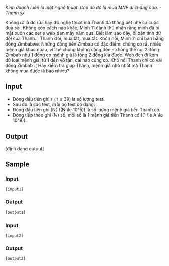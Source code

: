 *Kinh doanh luôn là một nghệ thuật. Cho dù đó là mua MNF đi chăng nữa. - Thanh sx*

Không rõ là do rùa hay do nghệ thuật mà Thanh đã thắng bét nhè cả cuộc đua sỏi. Không còn cách nào khác, Minh 11 đành thú nhận rằng mình đã bí mật buôn các serie web đen mấy năm qua. Biết làm sao đây, ôi bản tính dữ dội của Thanh... Thanh đòi, mua tất, mua tất. Khốn nỗi, Minh 11 chỉ bán bằng đồng Zimbabwe. Những đồng tiền Zimbab có đặc điểm: chúng có rất nhiều mệnh giá khác nhau, vì thế chúng không cộng dồn - không thể coi 2 đồng Zimbab như 1 đồng có mệnh giá là tổng 2 đồng kia được. Web đen đi kèm đủ loại mệnh giá, từ 1 đến vô tận, cái nào cũng có. Khổ nỗi Thanh chỉ có vài đồng Zimbab :( Hãy kiểm tra giúp Thanh, mệnh giá nhỏ nhất mà Thanh không mua được là bao nhiêu?

## Input

- Dòng đầu tiên ghi `T` (`T` ≤ 39) là số lượng test.
- Sau đó là các test, mỗi bộ test có dạng: 
-  Dòng đầu tiên ghi (N) ((N \le 10^5)) là số lượng mệnh giá tiền Thanh có.
-  Dòng tiếp theo ghi (N) số, mỗi số là 1 mệnh giá tiền Thanh có ((1 \le A \le 10^9)).

## Output

[định dạng output]

## Sample

### Input
```
[input1]
```

### Output
```
[output1]
```

### Input
```
[input2]
```

### Output
```
[output2]
```